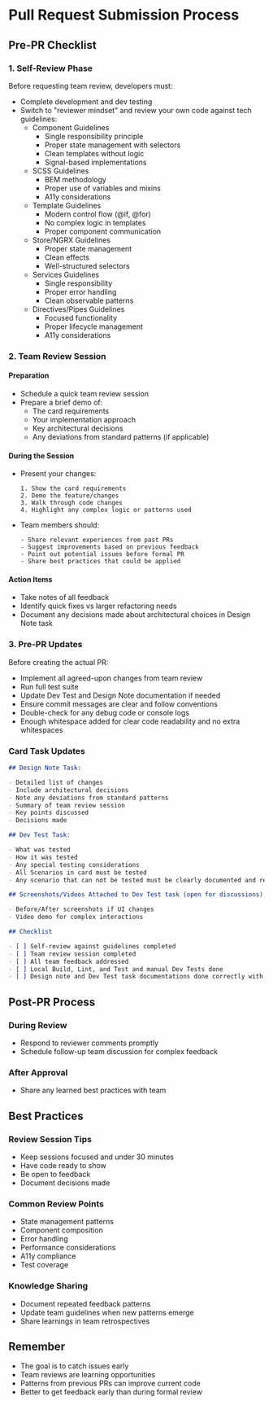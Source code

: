 # Pull Request Submission Process

## Pre-PR Checklist

### 1. Self-Review Phase

Before requesting team review, developers must:

- Complete development and dev testing
- Switch to "reviewer mindset" and review your own code against tech guidelines:
  - Component Guidelines
    - Single responsibility principle
    - Proper state management with selectors
    - Clean templates without logic
    - Signal-based implementations
  - SCSS Guidelines
    - BEM methodology
    - Proper use of variables and mixins
    - A11y considerations
  - Template Guidelines
    - Modern control flow (@if, @for)
    - No complex logic in templates
    - Proper component communication
  - Store/NGRX Guidelines
    - Proper state management
    - Clean effects
    - Well-structured selectors
  - Services Guidelines
    - Single responsibility
    - Proper error handling
    - Clean observable patterns
  - Directives/Pipes Guidelines
    - Focused functionality
    - Proper lifecycle management
    - A11y considerations

### 2. Team Review Session

#### Preparation

- Schedule a quick team review session
- Prepare a brief demo of:
  - The card requirements
  - Your implementation approach
  - Key architectural decisions
  - Any deviations from standard patterns (if applicable)

#### During the Session

- Present your changes:

  ```
  1. Show the card requirements
  2. Demo the feature/changes
  3. Walk through code changes
  4. Highlight any complex logic or patterns used
  ```

- Team members should:

  ```
  - Share relevant experiences from past PRs
  - Suggest improvements based on previous feedback
  - Point out potential issues before formal PR
  - Share best practices that could be applied
  ```

#### Action Items

- Take notes of all feedback
- Identify quick fixes vs larger refactoring needs
- Document any decisions made about architectural choices in Design Note task

### 3. Pre-PR Updates

Before creating the actual PR:

- Implement all agreed-upon changes from team review
- Run full test suite
- Update Dev Test and Design Note documentation if needed
- Ensure commit messages are clear and follow conventions
- Double-check for any debug code or console logs
- Enough whitespace added for clear code readability and no extra whitespaces

### Card Task Updates

```markdown
## Design Note Task:

- Detailed list of changes
- Include architectural decisions
- Note any deviations from standard patterns
- Summary of team review session
- Key points discussed
- Decisions made

## Dev Test Task:

- What was tested
- How it was tested
- Any special testing considerations
- All Scenarios in card must be tested
- Any scenario that can not be tested must be clearly documented and reason added

## Screenshots/Videos Attached to Dev Test task (open for discussions)

- Before/After screenshots if UI changes
- Video demo for complex interactions

## Checklist

- [ ] Self-review against guidelines completed
- [ ] Team review session completed
- [ ] All team feedback addressed
- [ ] Local Build, Lint, and Test and manual Dev Tests done
- [ ] Design note and Dev Test task documentations done correctly with accurate information
```

## Post-PR Process

### During Review

- Respond to reviewer comments promptly
- Schedule follow-up team discussion for complex feedback

### After Approval

- Share any learned best practices with team

## Best Practices

### Review Session Tips

- Keep sessions focused and under 30 minutes
- Have code ready to show
- Be open to feedback
- Document decisions made

### Common Review Points

- State management patterns
- Component composition
- Error handling
- Performance considerations
- A11y compliance
- Test coverage

### Knowledge Sharing

- Document repeated feedback patterns
- Update team guidelines when new patterns emerge
- Share learnings in team retrospectives

## Remember

- The goal is to catch issues early
- Team reviews are learning opportunities
- Patterns from previous PRs can improve current code
- Better to get feedback early than during formal review
